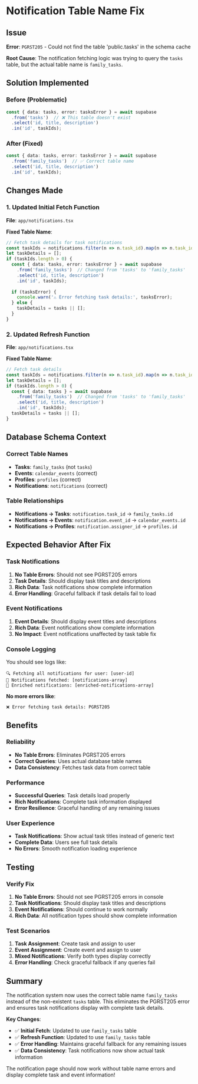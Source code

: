 # Notification Table Name Fix

## Issue
**Error**: `PGRST205` - Could not find the table 'public.tasks' in the schema cache

**Root Cause**: The notification fetching logic was trying to query the `tasks` table, but the actual table name is `family_tasks`.

## Solution Implemented

### **Before (Problematic)**
```typescript
const { data: tasks, error: tasksError } = await supabase
  .from('tasks')  // ❌ This table doesn't exist
  .select('id, title, description')
  .in('id', taskIds);
```

### **After (Fixed)**
```typescript
const { data: tasks, error: tasksError } = await supabase
  .from('family_tasks')  // ✅ Correct table name
  .select('id, title, description')
  .in('id', taskIds);
```

## Changes Made

### **1. Updated Initial Fetch Function**
**File**: `app/notifications.tsx`

**Fixed Table Name**:
```typescript
// Fetch task details for task notifications
const taskIds = notifications.filter(n => n.task_id).map(n => n.task_id);
let taskDetails = [];
if (taskIds.length > 0) {
  const { data: tasks, error: tasksError } = await supabase
    .from('family_tasks')  // Changed from 'tasks' to 'family_tasks'
    .select('id, title, description')
    .in('id', taskIds);
  
  if (tasksError) {
    console.warn('⚠️ Error fetching task details:', tasksError);
  } else {
    taskDetails = tasks || [];
  }
}
```

### **2. Updated Refresh Function**
**File**: `app/notifications.tsx`

**Fixed Table Name**:
```typescript
// Fetch task details
const taskIds = notifications.filter(n => n.task_id).map(n => n.task_id);
let taskDetails = [];
if (taskIds.length > 0) {
  const { data: tasks } = await supabase
    .from('family_tasks')  // Changed from 'tasks' to 'family_tasks'
    .select('id, title, description')
    .in('id', taskIds);
  taskDetails = tasks || [];
}
```

## Database Schema Context

### **Correct Table Names**
- **Tasks**: `family_tasks` (not `tasks`)
- **Events**: `calendar_events` (correct)
- **Profiles**: `profiles` (correct)
- **Notifications**: `notifications` (correct)

### **Table Relationships**
- **Notifications → Tasks**: `notification.task_id` → `family_tasks.id`
- **Notifications → Events**: `notification.event_id` → `calendar_events.id`
- **Notifications → Profiles**: `notification.assigner_id` → `profiles.id`

## Expected Behavior After Fix

### **Task Notifications**
1. **No Table Errors**: Should not see PGRST205 errors
2. **Task Details**: Should display task titles and descriptions
3. **Rich Data**: Task notifications show complete information
4. **Error Handling**: Graceful fallback if task details fail to load

### **Event Notifications**
1. **Event Details**: Should display event titles and descriptions
2. **Rich Data**: Event notifications show complete information
3. **No Impact**: Event notifications unaffected by task table fix

### **Console Logging**
You should see logs like:
```
🔍 Fetching all notifications for user: [user-id]
📨 Notifications fetched: [notifications-array]
📨 Enriched notifications: [enriched-notifications-array]
```

**No more errors like**:
```
❌ Error fetching task details: PGRST205
```

## Benefits

### **Reliability**
- **No Table Errors**: Eliminates PGRST205 errors
- **Correct Queries**: Uses actual database table names
- **Data Consistency**: Fetches task data from correct table

### **Performance**
- **Successful Queries**: Task details load properly
- **Rich Notifications**: Complete task information displayed
- **Error Resilience**: Graceful handling of any remaining issues

### **User Experience**
- **Task Notifications**: Show actual task titles instead of generic text
- **Complete Data**: Users see full task details
- **No Errors**: Smooth notification loading experience

## Testing

### **Verify Fix**
1. **No Table Errors**: Should not see PGRST205 errors in console
2. **Task Notifications**: Should display task titles and descriptions
3. **Event Notifications**: Should continue to work normally
4. **Rich Data**: All notification types should show complete information

### **Test Scenarios**
1. **Task Assignment**: Create task and assign to user
2. **Event Assignment**: Create event and assign to user
3. **Mixed Notifications**: Verify both types display correctly
4. **Error Handling**: Check graceful fallback if any queries fail

## Summary

The notification system now uses the correct table name `family_tasks` instead of the non-existent `tasks` table. This eliminates the PGRST205 error and ensures task notifications display with complete task details.

**Key Changes**:
- ✅ **Initial Fetch**: Updated to use `family_tasks` table
- ✅ **Refresh Function**: Updated to use `family_tasks` table
- ✅ **Error Handling**: Maintains graceful fallback for any remaining issues
- ✅ **Data Consistency**: Task notifications now show actual task information

The notification page should now work without table name errors and display complete task and event information!
